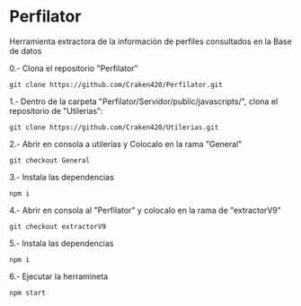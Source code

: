 # Perfilator
Herramienta extractora de la información de perfiles consultados en la Base de datos

0.- Clona el repositorio "Perfilator"

    git clone https://github.com/Craken420/Perfilator.git
    
1.- Dentro de la carpeta "Perfilator/Servidor/public/javascripts/", clona el repositorio de "Utilerias":

    git clone https://github.com/Craken420/Utilerias.git
    
2.- Abrir en consola a utilerias y Colocalo en la rama "General"

    git checkout General
    
3.- Instala las dependencias

    npm i
    
4.- Abrir en consola al "Perfilator" y colocalo en la rama de "extractorV9"

    git checkout extractorV9
    
5.- Instala las dependencias

    npm i
    
6.- Ejecutar la herramineta

    npm start
